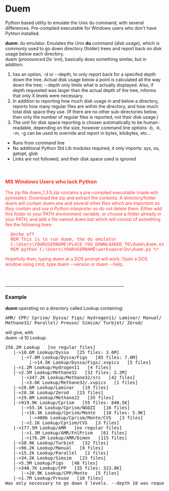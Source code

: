 # Duem
Python based utility to emulate the Unix du command, with several differences. Pre-compiled executable for Windows users who don't have Pyhton installed.

**duem**: du emulator. Emulates the Unix **du** command (*disk usage*), which is commonly used to go down directory (folder) trees and report back on disk usage below each directory.<br>
duem (*pronounced Do 'em*), basically does something similar, but in addition:
<ol>
  <li>has an option, -d or --depth, to only report back for a specifed depth down the tree. Actual disk usage below a point is calculated all the way down the tree; --depth only limits what is actually displayed. Also, if depth requested was larger than the actual depth of the tree, informs that only X levels were necessary.</li>
  <li>In addition to reporting how much disk usage in and below a directory, reports how many
regular files are within the directory, and how much total disk space they use. (If there are no
  other sub-directories below, then only the number of regular files is reported, not their disk usage.)</li>
  <li>The unit for disk space reporting is chosen automatically to be human-readable, depending on the size, however command line options -b, -k, -m, -g can be used to override and report in bytes, kilobytes, etc...</li>
</ol>
<ul>
  <li>Runs from command line</li>
  <li>No additional Python Std Lib modules required, it only imports: sys, os, getopt, glob</li>
  <li>Links are not followed, and their disk space used is ignored</li></font>
    </ul>
    <br>
<font color="#ff3333">
<h3>MS Windows Users who lack Python</h3>
The zip file <cour>duem_1.3.5.zip</cour> contains a pre-compiled executable (<font size=-1>made with pyinstaller)</font>. Download the zip and extract the contents. A directory/folder <cour>duem</cour> will contain <cour>duem.exe</cour> and several other files <I>which are important as they contain and use a Python interpreter</I> so do not delete them. Either add this folder to your PATH environment variable, or choose a folder already in your PATH, and add a file named <cour>duem.bat</cour> which will consist of something like the following lines:
<pre>
  @echo off 
  REM This is to run duem, the du emulator
  C:\Users\YOURUSERNAME\PLACE_YOU_DOWNLOADED_TO\duem\duem.exe %*
  REM python C:\Users\YOURUSERNAME\workspace\Du\duem.py %*
</pre>
Hopefully then, typing <cour>duem</cour> at a DOS prompt will work: Open a DOS window using <cour>cmd</cour>, type <cour>duem --version</cour> or <cour>duem --help</cour>.

</font></p>
<br><br>
<hr size="3" width="75%">

<h3>Example</h3>
<b>duem</b> operating on a directory called <cour>Lookup</cour> containing:
<pre>
AMR/ CPP/ Cprism/ Dyssa/ Figs/ Hydrogen11/ Laminar/ Manual/ Methane22/
Methane32/ Parallel/ Preuse/ Simsim/ Turbjet/ Zerod/
</pre>
will give, with<br>
<cour>duem -d 10 Lookup</cour>:
<pre>
256.2M Lookup   [no regular files]
   |->10.6M Lookup/Dyssa   [25 files: 3.6M]
      |->7.0M Lookup/Dyssa/Figs   [85 files: 7.0M]
         |->14.5K Lookup/Dyssa/Figs/.xvpics   [5 files]
   |->1.2M Lookup/Hydrogen11   [4 files]
   |->2.5M Lookup/Methane32   [32 files: 2.2M]
      |->347.2K Lookup/Methane32/src   [42 files]
      |->3.6K Lookup/Methane32/.xvpics   [1 files]
   |->26.6M Lookup/Laminar   [19 files]
   |->20.3K Lookup/Zerod   [23 files]
   |->29.0M Lookup/Methane22   [35 files]
   |->919.9K Lookup/Cprism   [55 files: 840.5K]
      |->55.1K Lookup/Cprism/NGOZI   [16 files]
      |->10.3K Lookup/Cprism/Monte   [10 files: 5.9K]
         |->400b Lookup/Cprism/Monte/CVS   [3 files]
      |->2.1K Lookup/Cprism/CVS   [3 files]
   |->177.5M Lookup/AMR   [no regular files]
      |->1.3M Lookup/AMR/FnlPrism   [61 files]
      |->176.2M Lookup/AMR/Dimen   [115 files]
   |->38.9K Lookup/Turbjet   [32 files]
   |->96.2K Lookup/Manual   [8 files]
   |->15.2K Lookup/Parallel   [2 files]
   |->34.2K Lookup/Simsim   [23 files]
   |->5.5M Lookup/Figs   [48 files]
   |->348.7K Lookup/CPP   [35 files: 323.8K]
      |->20.9K Lookup/CPP/Monte   [5 files]
   |->1.7M Lookup/Preuse   [10 files]
Was only necessary to go down 3 levels. --depth 10 was requested.
</pre>
</body>
</html>

